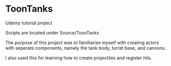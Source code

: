 # ToonTanks
 Udemy tutorial project

Scripts are located under Source/ToonTanks

The purpose of this project was to familiarize myself with creating actors with seperate components, namely the tank body, turret base, and cannons.

I also used this for learning how to create projectiles and register hits.